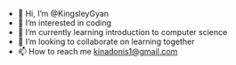 - 👋 Hi, I’m @KingsleyGyan
- 👀 I’m interested in coding 
- 🌱 I’m currently learning introduction to computer science 
- 💞️ I’m looking to collaborate on learning together
- 📫 How to reach me kinadonis1@gmail.com

<!---
KingsleyGyan/KingsleyGyan is a ✨ special ✨ repository because its `README.md` (this file) appears on your GitHub profile.
You can click the Preview link to take a look at your changes.
--->
